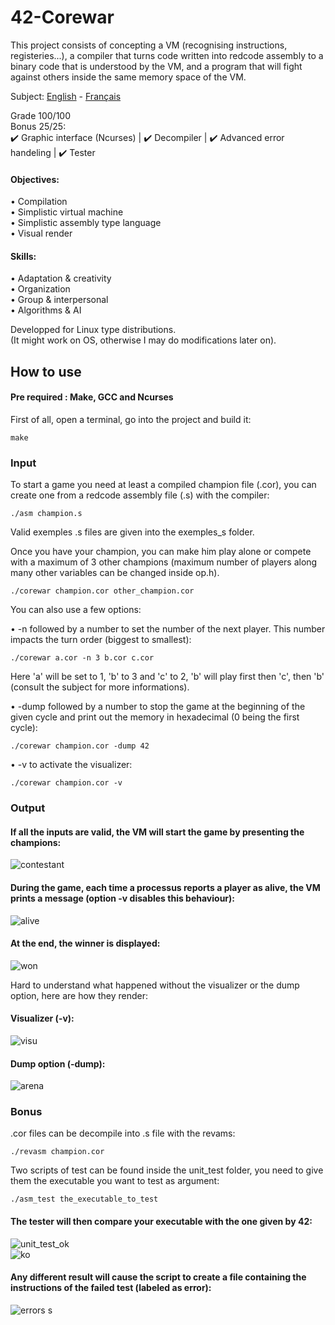 # 42-Corewar
This project consists of concepting a VM (recognising instructions, registeries...), a compiler that turns code written into redcode assembly to a binary code that is understood by the VM, and a program that will fight against others inside the same memory space of the VM. 

Subject: [English](https://github.com/ssfar/42-Subjects.pdf/blob/master/corewar.en.pdf) - [Français](https://github.com/ssfar/42-Subjects.pdf/blob/master/corewar.fr.pdf)

Grade 100/100  
Bonus 25/25:  
 :heavy_check_mark: Graphic interface (Ncurses) | :heavy_check_mark: Decompiler | :heavy_check_mark: Advanced error handeling | :heavy_check_mark: Tester

#### Objectives:
• Compilation   
• Simplistic virtual machine  
• Simplistic assembly type language  
• Visual render  

#### Skills:
• Adaptation & creativity  
• Organization  
• Group & interpersonal  
• Algorithms & AI  

Developped for Linux type distributions.  
(It might work on OS, otherwise I may do modifications later on).

## How to use

#### Pre required : Make, GCC and Ncurses

First of all, open a terminal, go into the project and build it:   
```  
make
```

### Input

To start a game you need at least a compiled champion file (.cor), you can create one from a redcode assembly file (.s) with the compiler:
```  
./asm champion.s
```
Valid exemples .s files are given into the exemples_s folder.  

Once you have your champion, you can make him play alone or compete with a maximum of 3 other champions (maximum number of players along many other variables can be changed inside op.h).
```  
./corewar champion.cor other_champion.cor
```
You can also use a few options:

• -n followed by a number to set the number of the next player. 
This number impacts the turn order (biggest to smallest):
```  
./corewar a.cor -n 3 b.cor c.cor
```
Here 'a' will be set to 1, 'b' to 3 and 'c' to 2, 'b' will play first then 'c', then 'b' (consult the subject for more informations).  

• -dump followed by a number to stop the game at the beginning of the given cycle and print out the memory in hexadecimal (0 being the first cycle):
```  
./corewar champion.cor -dump 42
```
• -v to activate the visualizer:
```  
./corewar champion.cor -v
```

### Output

#### If all the inputs are valid, the VM will start the game by presenting the champions:  
![contestant](https://user-images.githubusercontent.com/45463065/86416877-a3295780-bccb-11ea-8b14-2a79db1eaf83.png)  
#### During the game, each time a processus reports a player as alive, the VM prints a message (option -v disables this behaviour):  
![alive](https://user-images.githubusercontent.com/45463065/86417455-5777ad80-bccd-11ea-8fc2-725ce6e3c485.png)
#### At the end, the winner is displayed:
![won](https://user-images.githubusercontent.com/45463065/86417512-8726b580-bccd-11ea-835f-08f4b6473bbc.png)

Hard to understand what happened without the visualizer or the dump option, here are how they render:

#### Visualizer (-v):
![visu](https://user-images.githubusercontent.com/45463065/86418741-737d4e00-bcd1-11ea-9215-9f59af2b423e.png)

#### Dump option (-dump):
![arena](https://user-images.githubusercontent.com/45463065/86418186-a292c000-bccf-11ea-962a-f2c2e391c106.png)

### Bonus

.cor files can be decompile into .s file with the revams:
```  
./revasm champion.cor
```

Two scripts of test can be found inside the unit_test folder, you need to give them the executable you want to test as argument:
```  
./asm_test the_executable_to_test
```
#### The tester will then compare your executable with the one given by 42:  
![unit_test_ok](https://user-images.githubusercontent.com/45463065/86419708-539b5980-bcd4-11ea-8e6d-1679507de87b.png)  
![ko](https://user-images.githubusercontent.com/45463065/86419710-572ee080-bcd4-11ea-947f-67717ad72376.png)  


#### Any different result will cause the script to create a file containing the instructions of the failed test (labeled as error):  
![errors s](https://user-images.githubusercontent.com/45463065/86419729-6f066480-bcd4-11ea-9e0d-0c46605a6645.png)




